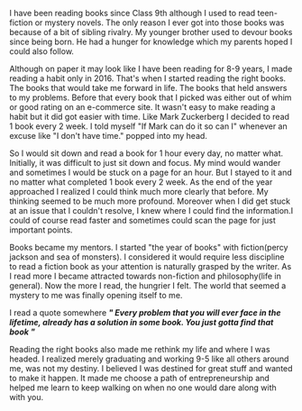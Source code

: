 I have been reading books since Class 9th although I used to read teen-fiction or mystery novels. The only reason I ever got into 
those books was because of a bit of sibling rivalry. My younger brother used to devour books since being born. He had a hunger for
knowledge which my parents hoped I could also follow. 

Although on paper it may look like I have been reading for 8-9 years, 
I made reading a habit only in 2016. That's when I started reading the right books. The books that would take me forward in life.
The books that held answers to my problems. Before that every book that I picked was either out of whim or good rating on an
e-commerce site. It wasn't easy to make reading a habit but it did got easier with time. Like Mark Zuckerberg I decided to 
read 1 book every 2 week. I told myself "If Mark can do it so can I" whenever an excuse like "I don't have time." popped into my
head. 

So I would sit down and read a book for 1 hour every day, no matter what. Initially, it was difficult to just sit down and focus.
My mind would wander and sometimes I would be stuck on a page for an hour. But I stayed to it and no matter what completed 1 book 
every 2 week. As the end of the year approached I realized I could think much more clearly that before. My thinking seemed to be 
much more profound. 
Moreover when I did get stuck at an issue that I couldn't resolve, I knew where I could find the information.I could of course read faster and sometimes could scan the page for just important points. 

Books became my mentors. I started  "the year of books" with fiction(percy jackson and sea of monsters). I considered it would
require less discipline to read a fiction book as your attention is naturally grasped by the writer. As I read more I became attracted
towards non-fiction and philosophy(life in general). Now the more I read, the hungrier I felt. The world that seemed a mystery to me was finally opening itself to me.

I read a quote somewhere *__" Every problem that you will ever face in the lifetime, already has a solution in some book. You just gotta find 
that book "__*

Reading the right books also made me rethink my life and where I was headed. I realized merely graduating and working 9-5 like all others around me,
was not my destiny. I believed I was destined for great stuff and wanted to make it happen. It made me choose a path of entrepreneurship and helped me learn
to keep walking on when no one would dare along with with you.
